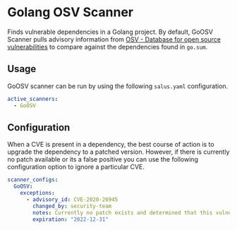 # Golang OSV Scanner

Finds vulnerable dependencies in a Golang project. By default, GoOSV Scanner pulls advisory information from [OSV - Database for open source vulnerabilities](https://osv.dev/) to compare against the dependencies found in `go.sum`.

## Usage

GoOSV scanner can be run by using the following `salus.yaml` configuration.

```yaml
active_scanners:
  - GoOSV
```

## Configuration

When a CVE is present in a dependency, the best course of action is to upgrade the dependency to a patched version. However, if there is currently no patch available or its a false positive you can use the following configuration option to ignore a particular CVE.

```yaml
scanner_configs:
  GoOSV:
    exceptions:
      - advisory_id: CVE-2020-26945
        changed_by: security-team
        notes: Currently no patch exists and determined that this vulnerability is not exploitable.
        expiration: "2022-12-31"
```
